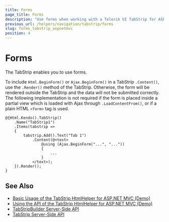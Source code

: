 ```yaml
---
title: Forms
page_title: Forms
description: "Use forms when working with a Telerik UI TabStrip for ASP.NET MVC."
previous_url: /helpers/navigation/tabstrip/forms
slug: forms_tabstrip_aspnetmvc
position: 4
---
```


# Forms

The TabStrip enables you to use forms.

To include `Html.BeginForm()` or `Ajax.BeginForm()` in a TabStrip `.Content()`, use the `.Render()` method of the TabStrip. Otherwise, the form will be rendered outside the TabStrip and the data will not be submitted correctly. The following implementation is not required if the form is placed inside a partial view which is loaded with Ajax through `.LoadContentFrom()`, or if a plain HTML `<form>` tag is used.

    @{Html.Kendo().TabStrip()
        .Name("TabStrip1")
        .Items(tabstrip =>
        {
            tabstrip.Add().Text("Tab 1")
                .Content(@<text>
                    @using (Ajax.BeginForm("...", "..."))
                    {
                        ...
                    }
                </text>);
        }).Render();
    }

## See Also

* [Basic Usage of the TabStrip HtmlHelper for ASP.NET MVC (Demo)](https://demos.telerik.com/aspnet-mvc/tabstrip)
* [Using the API of the TabStrip HtmlHelper for ASP.NET MVC (Demo)](https://demos.telerik.com/aspnet-mvc/tabstrip/api)
* [TabStripBuilder Server-Side API](http://docs.telerik.com/aspnet-mvc/api/Kendo.Mvc.UI.Fluent/TabStripBuilder)
* [TabStrip Server-Side API](/api/tabstrip)
